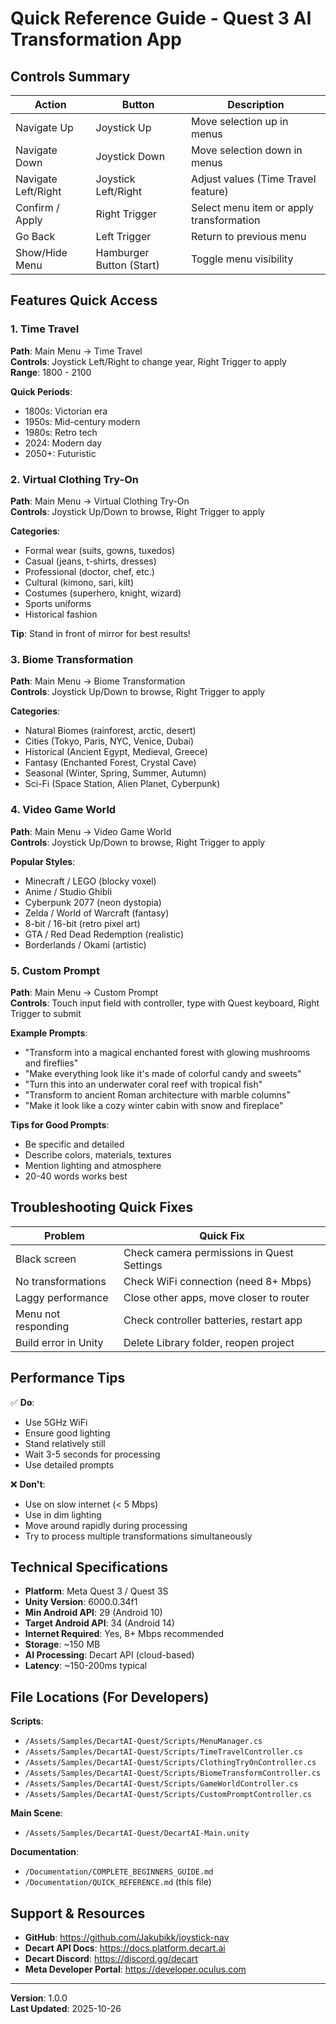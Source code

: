 # Quick Reference Guide - Quest 3 AI Transformation App

## Controls Summary

| Action | Button | Description |
|--------|--------|-------------|
| Navigate Up | Joystick Up | Move selection up in menus |
| Navigate Down | Joystick Down | Move selection down in menus |
| Navigate Left/Right | Joystick Left/Right | Adjust values (Time Travel feature) |
| Confirm / Apply | Right Trigger | Select menu item or apply transformation |
| Go Back | Left Trigger | Return to previous menu |
| Show/Hide Menu | Hamburger Button (Start) | Toggle menu visibility |

## Features Quick Access

### 1. Time Travel
**Path**: Main Menu → Time Travel  
**Controls**: Joystick Left/Right to change year, Right Trigger to apply  
**Range**: 1800 - 2100  

**Quick Periods**:
- 1800s: Victorian era
- 1950s: Mid-century modern
- 1980s: Retro tech
- 2024: Modern day
- 2050+: Futuristic

### 2. Virtual Clothing Try-On
**Path**: Main Menu → Virtual Clothing Try-On  
**Controls**: Joystick Up/Down to browse, Right Trigger to apply  

**Categories**:
- Formal wear (suits, gowns, tuxedos)
- Casual (jeans, t-shirts, dresses)
- Professional (doctor, chef, etc.)
- Cultural (kimono, sari, kilt)
- Costumes (superhero, knight, wizard)
- Sports uniforms
- Historical fashion

**Tip**: Stand in front of mirror for best results!

### 3. Biome Transformation
**Path**: Main Menu → Biome Transformation  
**Controls**: Joystick Up/Down to browse, Right Trigger to apply  

**Categories**:
- Natural Biomes (rainforest, arctic, desert)
- Cities (Tokyo, Paris, NYC, Venice, Dubai)
- Historical (Ancient Egypt, Medieval, Greece)
- Fantasy (Enchanted Forest, Crystal Cave)
- Seasonal (Winter, Spring, Summer, Autumn)
- Sci-Fi (Space Station, Alien Planet, Cyberpunk)

### 4. Video Game World
**Path**: Main Menu → Video Game World  
**Controls**: Joystick Up/Down to browse, Right Trigger to apply  

**Popular Styles**:
- Minecraft / LEGO (blocky voxel)
- Anime / Studio Ghibli
- Cyberpunk 2077 (neon dystopia)
- Zelda / World of Warcraft (fantasy)
- 8-bit / 16-bit (retro pixel art)
- GTA / Red Dead Redemption (realistic)
- Borderlands / Okami (artistic)

### 5. Custom Prompt
**Path**: Main Menu → Custom Prompt  
**Controls**: Touch input field with controller, type with Quest keyboard, Right Trigger to submit  

**Example Prompts**:
- "Transform into a magical enchanted forest with glowing mushrooms and fireflies"
- "Make everything look like it's made of colorful candy and sweets"
- "Turn this into an underwater coral reef with tropical fish"
- "Transform to ancient Roman architecture with marble columns"
- "Make it look like a cozy winter cabin with snow and fireplace"

**Tips for Good Prompts**:
- Be specific and detailed
- Describe colors, materials, textures
- Mention lighting and atmosphere
- 20-40 words works best

## Troubleshooting Quick Fixes

| Problem | Quick Fix |
|---------|-----------|
| Black screen | Check camera permissions in Quest Settings |
| No transformations | Check WiFi connection (need 8+ Mbps) |
| Laggy performance | Close other apps, move closer to router |
| Menu not responding | Check controller batteries, restart app |
| Build error in Unity | Delete Library folder, reopen project |

## Performance Tips

✅ **Do**:
- Use 5GHz WiFi
- Ensure good lighting
- Stand relatively still
- Wait 3-5 seconds for processing
- Use detailed prompts

❌ **Don't**:
- Use on slow internet (< 5 Mbps)
- Use in dim lighting
- Move around rapidly during processing
- Try to process multiple transformations simultaneously

## Technical Specifications

- **Platform**: Meta Quest 3 / Quest 3S
- **Unity Version**: 6000.0.34f1
- **Min Android API**: 29 (Android 10)
- **Target Android API**: 34 (Android 14)
- **Internet Required**: Yes, 8+ Mbps recommended
- **Storage**: ~150 MB
- **AI Processing**: Decart API (cloud-based)
- **Latency**: ~150-200ms typical

## File Locations (For Developers)

**Scripts**:
- `/Assets/Samples/DecartAI-Quest/Scripts/MenuManager.cs`
- `/Assets/Samples/DecartAI-Quest/Scripts/TimeTravelController.cs`
- `/Assets/Samples/DecartAI-Quest/Scripts/ClothingTryOnController.cs`
- `/Assets/Samples/DecartAI-Quest/Scripts/BiomeTransformController.cs`
- `/Assets/Samples/DecartAI-Quest/Scripts/GameWorldController.cs`
- `/Assets/Samples/DecartAI-Quest/Scripts/CustomPromptController.cs`

**Main Scene**:
- `/Assets/Samples/DecartAI-Quest/DecartAI-Main.unity`

**Documentation**:
- `/Documentation/COMPLETE_BEGINNERS_GUIDE.md`
- `/Documentation/QUICK_REFERENCE.md` (this file)

## Support & Resources

- **GitHub**: https://github.com/Jakubikk/joystick-nav
- **Decart API Docs**: https://docs.platform.decart.ai
- **Decart Discord**: https://discord.gg/decart
- **Meta Developer Portal**: https://developer.oculus.com

---

**Version**: 1.0.0  
**Last Updated**: 2025-10-26
